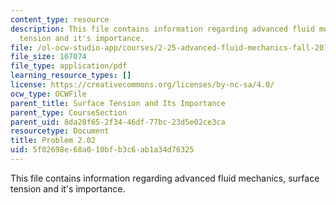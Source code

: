 ```yaml
---
content_type: resource
description: This file contains information regarding advanced fluid mechanics, surface
  tension and it's importance.
file: /ol-ocw-studio-app/courses/2-25-advanced-fluid-mechanics-fall-2013/5f02698e68a010bfb3c6ab1a34d76325_MIT2_25F13_Problem2.02.pdf
file_size: 167074
file_type: application/pdf
learning_resource_types: []
license: https://creativecommons.org/licenses/by-nc-sa/4.0/
ocw_type: OCWFile
parent_title: Surface Tension and Its Importance
parent_type: CourseSection
parent_uid: 8da28f65-2f34-46df-77bc-23d5e02ce3ca
resourcetype: Document
title: Problem 2.02
uid: 5f02698e-68a0-10bf-b3c6-ab1a34d76325
---
```

This file contains information regarding advanced fluid mechanics, surface tension and it's importance.